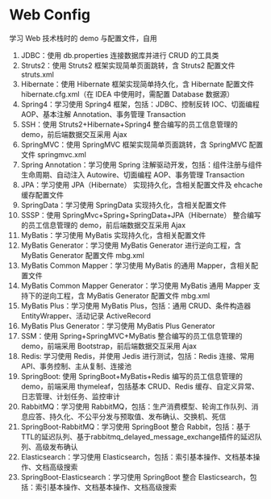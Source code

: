 # Web Config

学习 Web 技术栈时的 demo 与配置文件，自用

1. JDBC：使用 db.properties 连接数据库并进行 CRUD 的工具类
2. Struts2：使用 Struts2 框架实现简单页面跳转，含 Struts2 配置文件 struts.xml
3. Hibernate：使用 Hibernate 框架实现简单持久化，含 Hibernate 配置文件 hibernate.cfg.xml（在 IDEA 中使用时，需配置 Database 数据源）
4. Spring4：学习使用 Spring4 框架，包括：JDBC、控制反转 IOC、切面编程 AOP、基本注解 Annotation、事务管理 Transaction
5. SSH：使用 Struts2+Hibernate+Spring4 整合编写的员工信息管理的 demo，前后端数据交互采用 Ajax
6. SpringMVC：使用 SpringMVC 框架实现简单页面跳转，含 SpringMVC 配置文件 springmvc.xml
7. Spring Annotation：学习使用 Spring 注解驱动开发，包括：组件注册与组件生命周期、自动注入 Autowire、切面编程 AOP、事务管理 Transaction
8. JPA：学习使用 JPA（Hibernate） 实现持久化，含相关配置文件及 ehcache 缓存配置文件
9. SpringData：学习使用 SpringData 实现持久化，含相关配置文件
10. SSSP：使用 SpringMvc+Spring+SpringData+JPA（Hibernate） 整合编写的员工信息管理的 demo，前后端数据交互采用 Ajax
11. MyBatis：学习使用 MyBatis 实现持久化，含相关配置文件
12. MyBatis Generator：学习使用 MyBatis Generator 进行逆向工程，含 MyBatis Generator 配置文件 mbg.xml
13. MyBatis Common Mapper：学习使用 MyBatis 的通用 Mapper，含相关配置文件
14. MyBatis Common Mapper Generator：学习使用 MyBatis 通用 Mapper 支持下的逆向工程，含 MyBatis Generator 配置文件 mbg.xml
15. MyBatis Plus：学习使用 MyBatis Plus，包括：通用 CRUD、条件构造器 EntityWrapper、活动记录 ActiveRecord
16. MyBatis Plus Generator：学习使用 MyBatis Plus Generator
17. SSM：使用 Spring+SpringMVC+MyBatis 整合编写的员工信息管理的 demo，前端采用 Bootstrap，前后端数据交互采用 Ajax
18. Redis: 学习使用 Redis，并使用 Jedis 进行测试，包括：Redis 连接、常用 API、事务控制、主从复制、连接池
19. SpringBoot: 使用 SpringBoot+MyBatis+Redis 编写的员工信息管理的 demo，前端采用 thymeleaf，包括基本 CRUD、Redis 缓存、自定义异常、日志管理、计划任务、监控审计
20. RabbitMQ：学习使用 RabbitMQ，包括：生产消费模型、轮询工作队列、消息应答、持久化、不公平分发与预取值、发布确认、交换机、死信
21. SpringBoot-RabbitMQ：学习使用 SpringBoot 整合 Rabbit，包括：基于TTL的延迟队列、基于rabbitmq_delayed_message_exchange插件的延迟队列、高级发布确认
22. Elasticsearch：学习使用 Elasticsearch，包括：索引基本操作、文档基本操作、文档高级搜索
23. SpringBoot-Elasticsearch：学习使用 SpringBoot 整合 Elasticsearch，包括：索引基本操作、文档基本操作、文档高级搜索
